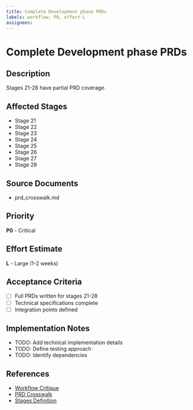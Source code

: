 ```yaml
---
title: Complete Development phase PRDs
labels: workflow, P0, effort-L
assignees: 
---
```


# Complete Development phase PRDs

## Description
Stages 21-28 have partial PRD coverage.

## Affected Stages
- Stage 21
- Stage 22
- Stage 23
- Stage 24
- Stage 25
- Stage 26
- Stage 27
- Stage 28

## Source Documents
- prd_crosswalk.md

## Priority
**P0** - Critical

## Effort Estimate
**L** - Large (1-2 weeks)

## Acceptance Criteria
- [ ] Full PRDs written for stages 21-28
- [ ] Technical specifications complete
- [ ] Integration points defined

## Implementation Notes
- TODO: Add technical implementation details
- TODO: Define testing approach
- TODO: Identify dependencies

## References
- [Workflow Critique](../../critique/overview.md)
- [PRD Crosswalk](../../prd_crosswalk.md)
- [Stages Definition](../../stages.yaml)